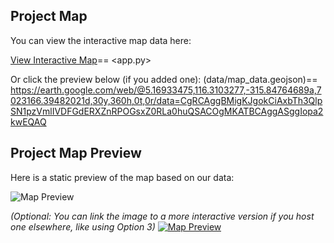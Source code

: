 ## Project Map

You can view the interactive map data here:

[View Interactive Map](data/map_data.geojson)== <app.py>

Or click the preview below (if you added one): (data/map_data.geojson)== <https://earth.google.com/web/@5.16933475,116.3103277,-315.84764689a,7023166.39482021d,30y,360h,0t,0r/data=CgRCAggBMigKJgokCiAxbTh3QlpSN1pzVmlIVDFGdERXZnRPOGsxZ0RLa0huQSACOgMKATBCAggASggIopa2kwEQAQ>


## Project Map Preview

Here is a static preview of the map based on our data:

![Map Preview](images/map_snapshot.png)

*(Optional: You can link the image to a more interactive version if you host one elsewhere, like using Option 3)*
[![Map Preview](images/map_snapshot.png)](https://your-username.github.io/your-repo/map.html)
